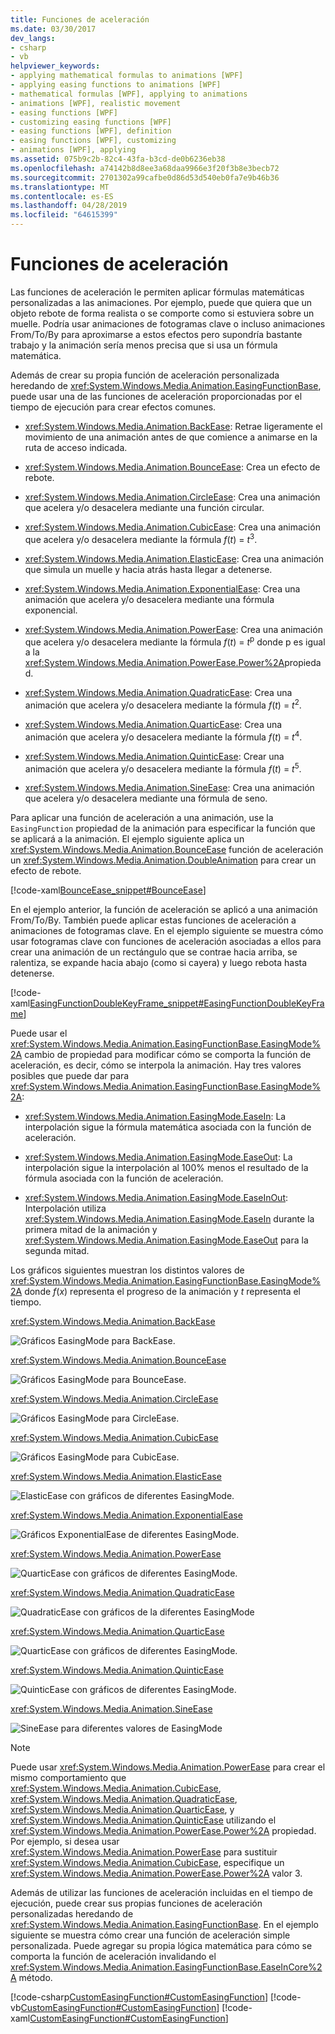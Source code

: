 ```yaml
---
title: Funciones de aceleración
ms.date: 03/30/2017
dev_langs:
- csharp
- vb
helpviewer_keywords:
- applying mathematical formulas to animations [WPF]
- applying easing functions to animations [WPF]
- mathematical formulas [WPF], applying to animations
- animations [WPF], realistic movement
- easing functions [WPF]
- customizing easing functions [WPF]
- easing functions [WPF], definition
- easing functions [WPF], customizing
- animations [WPF], applying
ms.assetid: 075b9c2b-82c4-43fa-b3cd-de0b6236eb38
ms.openlocfilehash: a74142b8d8ee3a68daa9966e3f20f3b8e3becb72
ms.sourcegitcommit: 2701302a99cafbe0d86d53d540eb0fa7e9b46b36
ms.translationtype: MT
ms.contentlocale: es-ES
ms.lasthandoff: 04/28/2019
ms.locfileid: "64615399"
---
```

# <a name="easing-functions"></a>Funciones de aceleración
Las funciones de aceleración le permiten aplicar fórmulas matemáticas personalizadas a las animaciones. Por ejemplo, puede que quiera que un objeto rebote de forma realista o se comporte como si estuviera sobre un muelle. Podría usar animaciones de fotogramas clave o incluso animaciones From/To/By para aproximarse a estos efectos pero supondría bastante trabajo y la animación sería menos precisa que si usa un fórmula matemática.  
  
 Además de crear su propia función de aceleración personalizada heredando de <xref:System.Windows.Media.Animation.EasingFunctionBase>, puede usar una de las funciones de aceleración proporcionadas por el tiempo de ejecución para crear efectos comunes.  
  
- <xref:System.Windows.Media.Animation.BackEase>: Retrae ligeramente el movimiento de una animación antes de que comience a animarse en la ruta de acceso indicada.  
  
- <xref:System.Windows.Media.Animation.BounceEase>: Crea un efecto de rebote.  
  
- <xref:System.Windows.Media.Animation.CircleEase>: Crea una animación que acelera y/o desacelera mediante una función circular.  
  
- <xref:System.Windows.Media.Animation.CubicEase>: Crea una animación que acelera y/o desacelera mediante la fórmula *f*(*t*) = *t*<sup>3</sup>.  
  
- <xref:System.Windows.Media.Animation.ElasticEase>: Crea una animación que simula un muelle y hacia atrás hasta llegar a detenerse.  
  
- <xref:System.Windows.Media.Animation.ExponentialEase>: Crea una animación que acelera y/o desacelera mediante una fórmula exponencial.  
  
- <xref:System.Windows.Media.Animation.PowerEase>: Crea una animación que acelera y/o desacelera mediante la fórmula *f*(*t*) = *t*<sup>p</sup> donde p es igual a la <xref:System.Windows.Media.Animation.PowerEase.Power%2A>propiedad.  
  
- <xref:System.Windows.Media.Animation.QuadraticEase>: Crea una animación que acelera y/o desacelera mediante la fórmula *f*(*t*) = *t*<sup>2</sup>.  
  
- <xref:System.Windows.Media.Animation.QuarticEase>: Crea una animación que acelera y/o desacelera mediante la fórmula *f*(*t*) = *t*<sup>4</sup>.  
  
- <xref:System.Windows.Media.Animation.QuinticEase>: Crear una animación que acelera y/o desacelera mediante la fórmula *f*(*t*) = *t*<sup>5</sup>.  
  
- <xref:System.Windows.Media.Animation.SineEase>: Crea una animación que acelera y/o desacelera mediante una fórmula de seno.  
  
 Para aplicar una función de aceleración a una animación, use la `EasingFunction` propiedad de la animación para especificar la función que se aplicará a la animación. El ejemplo siguiente aplica un <xref:System.Windows.Media.Animation.BounceEase> función de aceleración un <xref:System.Windows.Media.Animation.DoubleAnimation> para crear un efecto de rebote.  
  
 [!code-xaml[BounceEase_snippet#BounceEase](~/samples/snippets/csharp/VS_Snippets_Wpf/bounceease_snippet/CS/window1.xaml#bounceease)]  
  
 En el ejemplo anterior, la función de aceleración se aplicó a una animación From/To/By. También puede aplicar estas funciones de aceleración a animaciones de fotogramas clave. En el ejemplo siguiente se muestra cómo usar fotogramas clave con funciones de aceleración asociadas a ellos para crear una animación de un rectángulo que se contrae hacia arriba, se ralentiza, se expande hacia abajo (como si cayera) y luego rebota hasta detenerse.  
  
 [!code-xaml[EasingFunctionDoubleKeyFrame_snippet#EasingFunctionDoubleKeyFrame](~/samples/snippets/csharp/VS_Snippets_Wpf/easingfunctiondoublekeyframe_snippet/CS/window1.xaml#easingfunctiondoublekeyframe)]  
  
 Puede usar el <xref:System.Windows.Media.Animation.EasingFunctionBase.EasingMode%2A> cambio de propiedad para modificar cómo se comporta la función de aceleración, es decir, cómo se interpola la animación. Hay tres valores posibles que puede dar para <xref:System.Windows.Media.Animation.EasingFunctionBase.EasingMode%2A>:  
  
- <xref:System.Windows.Media.Animation.EasingMode.EaseIn>: La interpolación sigue la fórmula matemática asociada con la función de aceleración.  
  
- <xref:System.Windows.Media.Animation.EasingMode.EaseOut>: La interpolación sigue la interpolación al 100% menos el resultado de la fórmula asociada con la función de aceleración.  
  
- <xref:System.Windows.Media.Animation.EasingMode.EaseInOut>: Interpolación utiliza <xref:System.Windows.Media.Animation.EasingMode.EaseIn> durante la primera mitad de la animación y <xref:System.Windows.Media.Animation.EasingMode.EaseOut> para la segunda mitad.  
  
 Los gráficos siguientes muestran los distintos valores de <xref:System.Windows.Media.Animation.EasingFunctionBase.EasingMode%2A> donde *f*(*x*) representa el progreso de la animación y *t* representa el tiempo.  
  
 <xref:System.Windows.Media.Animation.BackEase>  
  
 ![Gráficos EasingMode para BackEase.](./media/backease-graph.png "BackEase_Graph")  
  
 <xref:System.Windows.Media.Animation.BounceEase>  
  
 ![Gráficos EasingMode para BounceEase.](./media/bounceease-graph.png "BounceEase_Graph")  
  
 <xref:System.Windows.Media.Animation.CircleEase>  
  
 ![Gráficos EasingMode para CircleEase.](./media/circleease-graph.png "CircleEase_Graph")  
  
 <xref:System.Windows.Media.Animation.CubicEase>  
  
 ![Gráficos EasingMode para CubicEase.](./media/cubicease-graph.png "CubicEase_Graph")  
  
 <xref:System.Windows.Media.Animation.ElasticEase>  
  
 ![ElasticEase con gráficos de diferentes EasingMode.](./media/elasticease-graph.png "ElasticEase_Graph")  
  
 <xref:System.Windows.Media.Animation.ExponentialEase>  
  
 ![Gráficos ExponentialEase de diferentes EasingMode.](./media/exponentialease-graph.png "ExponentialEase_Graph")  
  
 <xref:System.Windows.Media.Animation.PowerEase>  
  
 ![QuarticEase con gráficos de diferentes EasingMode.](./media/quarticease-graph.png "QuarticEase_Graph")  
  
 <xref:System.Windows.Media.Animation.QuadraticEase>  
  
 ![QuadraticEase con gráficos de la diferentes EasingMode](./media/quadraticease-graph.png "QuadraticEase_Graph")  
  
 <xref:System.Windows.Media.Animation.QuarticEase>  
  
 ![QuarticEase con gráficos de diferentes EasingMode.](./media/quarticease-graph.png "QuarticEase_Graph")  
  
 <xref:System.Windows.Media.Animation.QuinticEase>  
  
 ![QuinticEase con gráficos de diferentes EasingMode.](./media/quinticease-graph.png "QuinticEase_Graph")  
  
 <xref:System.Windows.Media.Animation.SineEase>  
  
 ![SineEase para diferentes valores de EasingMode](./media/sineease-graph.png "SineEase_Graph")  
  
> [!NOTE]
>  Puede usar <xref:System.Windows.Media.Animation.PowerEase> para crear el mismo comportamiento que <xref:System.Windows.Media.Animation.CubicEase>, <xref:System.Windows.Media.Animation.QuadraticEase>, <xref:System.Windows.Media.Animation.QuarticEase>, y <xref:System.Windows.Media.Animation.QuinticEase> utilizando el <xref:System.Windows.Media.Animation.PowerEase.Power%2A> propiedad. Por ejemplo, si desea usar <xref:System.Windows.Media.Animation.PowerEase> para sustituir <xref:System.Windows.Media.Animation.CubicEase>, especifique un <xref:System.Windows.Media.Animation.PowerEase.Power%2A> valor 3.  
  
 Además de utilizar las funciones de aceleración incluidas en el tiempo de ejecución, puede crear sus propias funciones de aceleración personalizadas heredando de <xref:System.Windows.Media.Animation.EasingFunctionBase>. En el ejemplo siguiente se muestra cómo crear una función de aceleración simple personalizada. Puede agregar su propia lógica matemática para cómo se comporta la función de aceleración invalidando el <xref:System.Windows.Media.Animation.EasingFunctionBase.EaseInCore%2A> método.   
  
 [!code-csharp[CustomEasingFunction#CustomEasingFunction](~/samples/snippets/csharp/VS_Snippets_Wpf/customeasingfunction/csharp/customlog10easingfunction.cs#customeasingfunction)]
 [!code-vb[CustomEasingFunction#CustomEasingFunction](~/samples/snippets/visualbasic/VS_Snippets_Wpf/customeasingfunction/visualbasic/customlog10easingfunction.vb#customeasingfunction)]
 [!code-xaml[CustomEasingFunction#CustomEasingFunction](~/samples/snippets/csharp/VS_Snippets_Wpf/customeasingfunction/csharp/window1.xaml#customeasingfunction)]
